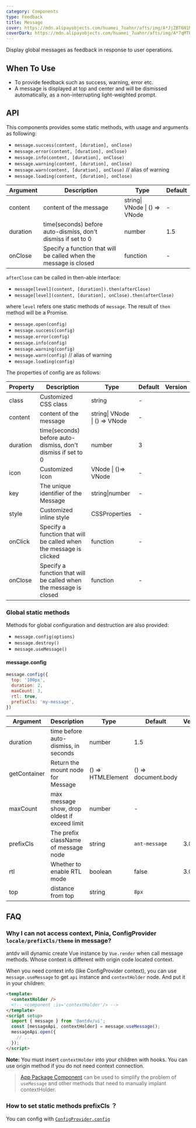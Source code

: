 ```yaml
---
category: Components
type: Feedback
title: Message
cover: https://mdn.alipayobjects.com/huamei_7uahnr/afts/img/A*JjZBT6N1MusAAAAAAAAAAAAADrJ8AQ/original
coverDark: https://mdn.alipayobjects.com/huamei_7uahnr/afts/img/A*7qMTRoq3ZGkAAAAAAAAAAAAADrJ8AQ/original
---
```


Display global messages as feedback in response to user operations.

## When To Use

- To provide feedback such as success, warning, error etc.
- A message is displayed at top and center and will be dismissed automatically, as a non-interrupting light-weighted prompt.

## API

This components provides some static methods, with usage and arguments as following:

- `message.success(content, [duration], onClose)`
- `message.error(content, [duration], onClose)`
- `message.info(content, [duration], onClose)`
- `message.warning(content, [duration], onClose)`
- `message.warn(content, [duration], onClose)` // alias of warning
- `message.loading(content, [duration], onClose)`

| Argument | Description | Type | Default |
| --- | --- | --- | --- |
| content | content of the message | string\| VNode \| () => VNode | - |
| duration | time(seconds) before auto-dismiss, don't dismiss if set to 0 | number | 1.5 |
| onClose | Specify a function that will be called when the message is closed | function | - |

`afterClose` can be called in then-able interface:

- `message[level](content, [duration]).then(afterClose)`
- `message[level](content, [duration], onClose).then(afterClose)`

where `level` refers one static methods of `message`. The result of `then` method will be a Promise.

- `message.open(config)`
- `message.success(config)`
- `message.error(config)`
- `message.info(config)`
- `message.warning(config)`
- `message.warn(config)` // alias of warning
- `message.loading(config)`

The properties of config are as follows:

| Property | Description | Type | Default | Version |
| --- | --- | --- | --- | --- |
| class | Customized CSS class | string | - |  |
| content | content of the message | string\| VNode \| () => VNode | - |  |
| duration | time(seconds) before auto-dismiss, don't dismiss if set to 0 | number | 3 |  |
| icon | Customized Icon | VNode \| ()=> VNode | - |  |
| key | The unique identifier of the Message | string\|number | - |  |
| style | Customized inline style | CSSProperties | - |  |
| onClick | Specify a function that will be called when the message is clicked | function | - |  |
| onClose | Specify a function that will be called when the message is closed | function | - |  |

### Global static methods

Methods for global configuration and destruction are also provided:

- `message.config(options)`
- `message.destroy()`
- `message.useMessage()`

#### message.config

```js
message.config({
  top: '100px',
  duration: 2,
  maxCount: 3,
  rtl: true,
  prefixCls: 'my-message',
})
```

| Argument | Description | Type | Default | Version |
| --- | --- | --- | --- | --- |
| duration | time before auto-dismiss, in seconds | number | 1.5 |  |
| getContainer | Return the mount node for Message | () => HTMLElement | () => document.body |  |
| maxCount | max message show, drop oldest if exceed limit | number | - |  |
| prefixCls | The prefix className of message node | string | `ant-message` | 3.0 |
| rtl | Whether to enable RTL mode | boolean | false | 3.0 |
| top | distance from top | string | `8px` |  |

## FAQ

### Why I can not access context, Pinia, ConfigProvider `locale/prefixCls/theme` in message?

antdv will dynamic create Vue instance by `Vue.render` when call message methods. Whose context is different with origin code located context.

When you need context info (like ConfigProvider context), you can use `message.useMessage` to get `api` instance and `contextHolder` node. And put it in your children:

```html
<template>
  <contextHolder />
  <!-- <component :is='contextHolder'/> -->
</template>
<script setup>
  import { message } from '@antdv/ui';
  const [messageApi, contextHolder] = message.useMessage();
  messageApi.open({
    // ...
  });
</script>
```

**Note:** You must insert `contextHolder` into your children with hooks. You can use origin method if you do not need context connection.

> [App Package Component](/components/app) can be used to simplify the problem of `useMessage` and other methods that need to manually implant contextHolder.

### How to set static methods prefixCls ？

You can config with [`ConfigProvider.config`](/components/config-provider#configproviderconfig-4130)
